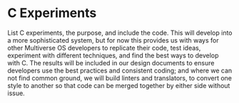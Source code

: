 # C Experiments 
List C experiments, the purpose, and include the code. This will develop into a
more sophisticated system, but for now this provides us with ways for other
Multiverse OS developers to replicate their code, test ideas, experiment with
different techniques, and find the best ways to develop with C. The results will
be included in our design documents to ensure developers use the best practices
and consistent coding; and where we can not find common ground, we will build
linters and translators, to convert one style to another so that code can be
merged together by either side without issue. 

